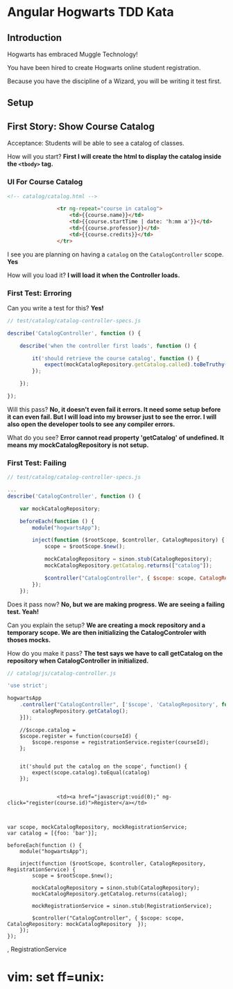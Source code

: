 Angular Hogwarts TDD Kata
=========================

Introduction
------------

Hogwarts has embraced Muggle Technology!

You have been hired to create Hogwarts online student registration.

Because you have the discipline of a Wizard, you will be writing it test first.

Setup
-----

First Story: Show Course Catalog
--------------------------------

Acceptance: Students will be able to see a catalog of classes.



How will you start? **First I will create the html to display the catalog inside the ``<tbody>`` tag.**


### UI For Course Catalog

```html
<!-- catalog/catalog.html -->

                <tr ng-repeat="course in catalog">
                    <td>{{course.name}}</td>
                    <td>{{course.startTime | date: 'h:mm a'}}</td>
                    <td>{{course.professor}}</td>
                    <td>{{course.credits}}</td>
                </tr>
```

I see you are planning on having a ``catalog`` on the ``CatalogController`` scope. **Yes**

How will you load it? **I will load it when the Controller loads.**

### First Test: Erroring

Can you write a test for this? **Yes!**

```js
// test/catalog/catalog-controller-specs.js

describe('CatalogController', function () {

    describe('when the controller first loads', function () {

        it('should retrieve the course catalog', function () {
            expect(mockCatalogRepository.getCatalog.called).toBeTruthy();
        });

    });

});
```

Will this pass? **No, it doesn't even fail it errors. It need some setup before it can even fail. But I will load into my browser just to see the error. I will also open the developer tools to see any compiler errors.**

What do you see? **Error cannot read property 'getCatalog' of undefined. It means my mockCatalogRepository is not setup.**

### First Test: Failing

```js
// test/catalog/catalog-controller-specs.js

...
describe('CatalogController', function () {

    var mockCatalogRepository;

    beforeEach(function () {
        module("hogwartsApp");

        inject(function ($rootScope, $controller, CatalogRepository) {
            scope = $rootScope.$new();

            mockCatalogRepository = sinon.stub(CatalogRepository);
            mockCatalogRepository.getCatalog.returns(["catalog"]);

            $controller("CatalogController", { $scope: scope, CatalogRepository: mockCatalogRepository  });
        });
    });
```

Does it pass now? **No, but we are making progress. We are seeing a failing test. Yeah!**

Can you explain the setup? **We are creating a mock repository and a temporary scope. We are then initializing the CatalogControler with thoses mocks.**

How do you make it pass? **The test says we have to call getCatalog on the repository when CatalogController in initialized.**


```js
// catalog/js/catalog-controller.js

'use strict';

hogwartsApp
    .controller("CatalogController", ['$scope', 'CatalogRepository', function ($scope, catalogRepository) {
        catalogRepository.getCatalog();
    }]);

```
        //$scope.catalog = 
        $scope.register = function(courseId) {
            $scope.response = registrationService.register(courseId);
        };


        it('should put the catalog on the scope', function() {
            expect(scope.catalog).toEqual(catalog)
        });


                    <td><a href="javascript:void(0);" ng-click="register(course.id)">Register</a></td>



    var scope, mockCatalogRepository, mockRegistrationService;
    var catalog = [{foo: 'bar'}];

    beforeEach(function () {
        module("hogwartsApp");

        inject(function ($rootScope, $controller, CatalogRepository, RegistrationService) {
            scope = $rootScope.$new();

            mockCatalogRepository = sinon.stub(CatalogRepository);
            mockCatalogRepository.getCatalog.returns(catalog);

            mockRegistrationService = sinon.stub(RegistrationService);

            $controller("CatalogController", { $scope: scope, CatalogRepository: mockCatalogRepository  });
        });
    });

, RegistrationService

# vim: set ff=unix:
